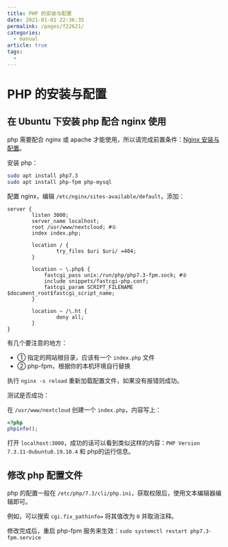 ```yaml
---
title: PHP 的安装与配置
date: 2021-01-01 22:36:35
permalink: /pages/f22621/
categories: 
  - manual
article: true
tags: 
  - 
---
```

# PHP 的安装与配置

## 在 Ubuntu 下安装 php 配合 nginx 使用

php 需要配合 nginx 或 apache 才能使用，所以请完成前置条件：[Nginx 安装与配置](./setup-nginx.md)。

安装 php：

```sh
sudo apt install php7.3
sudo apt install php-fpm php-mysql
```

配置 nginx，编辑 `/etc/nginx/sites-available/default`，添加：

```
server {
        listen 3000;
        server_name localhost;
        root /usr/www/nextcloud; #①
        index index.php;

        location / {
                try_files $uri $uri/ =404;
        }

        location ~ \.php$ {
            fastcgi_pass unix:/run/php/php7.3-fpm.sock; #②
            include snippets/fastcgi-php.conf;
            fastcgi_param SCRIPT_FILENAME $document_root$fastcgi_script_name;
        }

        location ~ /\.ht {
                deny all;
        }
}
```
有几个要注意的地方：
- ① 指定的网站根目录，应该有一个 `index.php` 文件
- ② php-fpm，根据你的本机环境自行替换

执行 `nginx -s reload` 重新加载配置文件，如果没有报错则成功。

测试是否成功：

在 `/usr/www/nextcloud` 创建一个 `index.php`，内容写上：

```php
<?php
phpinfo();
```

打开 `localhost:3000`，成功的话可以看到类似这样的内容：`PHP Version 7.3.11-0ubuntu0.19.10.4` 和 php的运行信息。

## 修改 php 配置文件

php 的配置一般在 `/etc/php/7.3/cli/php.ini`，获取权限后，使用文本编辑器编辑即可。

例如，可以搜索 `cgi.fix_pathinfo=` 将其值改为 `0` 并取消注释。

修改完成后，重启 php-fpm 服务来生效：`sudo systemctl restart php7.3-fpm.service`

